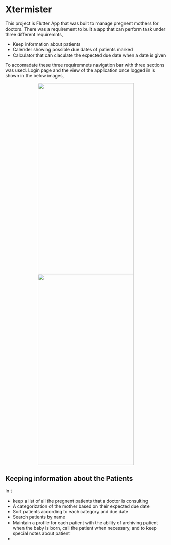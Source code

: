 # Xtermister

This project is Flutter App that was built to manage pregnent mothers for doctors. There was a requirement to built a app that can perform task under three different requiremnts,
* Keep information about patients
* Calender showing possible due dates of patients marked
* Calculator that can claculate the expected due date when a date is given

To accomadate these three requiremnets navigation bar with three sections was used. Login page and the view of the application once logged in is shown in the below images,
<p align="center">
    <image src = https://github.com/vihan125/Xtermister/blob/main/Demonstration/Images/log%20in.jpeg width="300" height="600">
    <image src = https://github.com/vihan125/Xtermister/blob/main/Demonstration/Images/list.png width="300" height = "600">
</p>

## Keeping information about the Patients

In t
* keep a list of all the pregnent patients that a doctor is consulting
* A categorization of the mother based on their expected  due date
* Sort patients according to each category and due date
* Search patients by name
* Maintain a profile for each patient with the ability of archiving patient when the baby is born, call the patient when necessary, and to keep special notes about patient
* 

